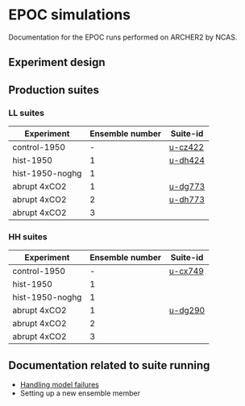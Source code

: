 # EPOC simulations

Documentation for the EPOC runs performed on ARCHER2 by NCAS. 

## Experiment design 

## Production suites

### LL suites 

| Experiment | Ensemble number | Suite-id |
| --- | --- | --- |
| control-1950 | - | [u-cz422](suites/cz422) | 
| hist-1950 | 1 | [u-dh424](suites/u-dh424) |
| hist-1950-noghg | 1 | |
| abrupt 4xCO2 | 1 | [u-dg773](suites/dg773) |
| abrupt 4xCO2 | 2 | [u-dh773](suites/dh773) |
| abrupt 4xCO2 | 3 | |

### HH suites

| Experiment | Ensemble number | Suite-id |
| --- | --- | --- |
| control-1950 | - | [u-cx749](suites/cx749) | 
| hist-1950 | 1 | |
| hist-1950-noghg | 1 | |
| abrupt 4xCO2 | 1 | [u-dg290](suites/dg290) |
| abrupt 4xCO2 | 2 | |
| abrupt 4xCO2 | 3 | |

## Documentation related to suite running 

* [Handling model failures](model_failures)
* Setting up a new ensemble member
